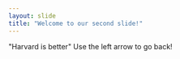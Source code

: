 ```yaml
---
layout: slide
title: "Welcome to our second slide!"
---
```

"Harvard is better"
Use the left arrow to go back!
